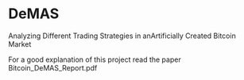 # DeMAS
Analyzing Different Trading Strategies in anArtificially Created Bitcoin Market

For a good explanation of this project read the paper Bitcoin_DeMAS_Report.pdf
